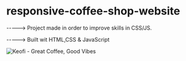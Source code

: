 # responsive-coffee-shop-website
                              
-----> Project made in order to improve skills in CSS/JS.
                                 
-----> Built wit HTML,CSS & JavaScript
 
 
 ![Keofi - Great Coffee, Good Vibes](https://user-images.githubusercontent.com/99715716/197595272-0c002689-2b00-492c-9668-7906d57852d0.png)
                                                                                                                            
